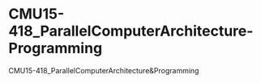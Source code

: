 # CMU15-418_ParallelComputerArchitecture-Programming
CMU15-418_ParallelComputerArchitecture&amp;Programming
